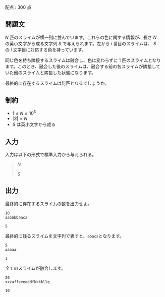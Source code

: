 配点 : $300$ 点

## 問題文

$N$ 匹のスライムが横一列に並んでいます。これらの色に関する情報が、長さ $N$ の英小文字から成る文字列 $S$ で与えられます。左から $i$ 番目のスライムは、 $S$ の $i$ 文字目に対応する色を持っています。

同じ色を持ち隣接するスライムは融合し、色は変わらずに $1$ 匹のスライムとなります。このとき、融合した後のスライムは、融合する前の各スライムが隣接していた他のスライムと隣接した状態になります。

最終的に存在するスライムは何匹となるでしょうか。

## 制約

- $1 \leq N \leq 10^5$
- $|S| = N$
- $S$ は英小文字から成る

## 入力

入力は以下の形式で標準入力から与えられる。

> $N$
> 
> $S$

## 出力

最終的に存在するスライムの数を出力せよ。

```input1
10
aabbbbaaca
```

```output1
5
```

最終的に残るスライムを文字列で表すと、`abaca`となります。

```input2
5
aaaaa
```

```output2
1
```

全てのスライムが融合します。

```input3
20
xxzaffeeeeddfkkkkllq
```

```output3
10
```